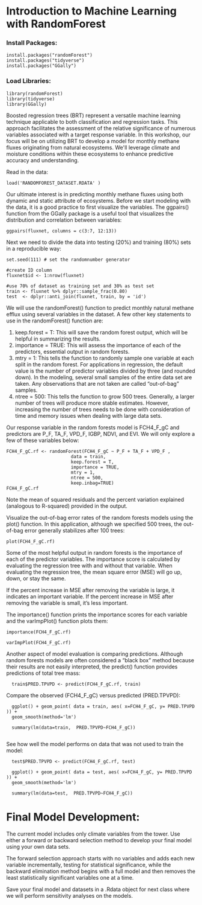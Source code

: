 # Introduction to Machine Learning with RandomForest

### Install Packages:
```{r, include=T}
install.packages("randomForest")
install.packages("tidyverse")
install.packages("GGally")
```
### Load Libraries:
```{r, include=T}
library(randomForest)
library(tidyverse)
library(GGally)
```
Boosted regression trees (BRT) represent a versatile machine learning technique applicable to both classification and regression tasks. This approach facilitates the assessment of the relative significance of numerous variables associated with a target response variable. In this workshop, our focus will be on utilizing BRT to develop a model for monthly methane fluxes originating from natural ecosystems. We'll leverage climate and moisture conditions within these ecosystems to enhance predictive accuracy and understanding.

Read in the data:
```{r, include=T}
load('RANDOMFOREST_DATASET.RDATA' )

```

Our ultimate interest is in predicting monthly methane fluxes using both dynamic and static attribute of ecosystems. Before we start modeling with the data, it is a good practice to first visualize the variables. The ggpairs() function from the GGally package is a useful tool that visualizes the distribution and correlation between variables:

```{r, include=T}
ggpairs(fluxnet, columns = c(3:7, 12:13))
```
Next we need to divide the data into testing (20%) and training (80%) sets in a reproducible way:
```{r, include=T}
set.seed(111) # set the randomnumber generator

#create ID column
fluxnet$id <- 1:nrow(fluxnet)

#use 70% of dataset as training set and 30% as test set 
train <- fluxnet %>% dplyr::sample_frac(0.80)
test  <- dplyr::anti_join(fluxnet, train, by = 'id')
```
We will use the randomForest() function to predict monthly natural methane efflux using several variables in the dataset. A few other key statements to use in the randomForest() function are:

1. keep.forest = T: This will save the random forest output, which will be helpful in summarizing the results.
2. importance = TRUE: This will assess the importance of each of the predictors, essential output in random forests.
3. mtry = 1: This tells the function to randomly sample one variable at each split in the random forest. For applications in regression, the default value is the number of predictor variables divided by three (and rounded down). In the modeling, several small samples of the entire data set are taken. Any observations that are not taken are called “out-of-bag” samples.
4. ntree = 500: This tells the function to grow 500 trees. Generally, a larger number of trees will produce more stable estimates. However, increasing the number of trees needs to be done with consideration of time and memory issues when dealing with large data sets.

Our response variable in the random forests model is FCH4_F_gC and predictors are P_F, TA_F, VPD_F, IGBP, NDVI, and EVI. We will only explore a few of these variables below:

```{r, include=T}
FCH4_F_gC.rf <- randomForest(FCH4_F_gC ~ P_F + TA_F + VPD_F ,
                        data = train,
                        keep.forest = T,
                        importance = TRUE, 
                        mtry = 1,
                        ntree = 500,
                        keep.inbag=TRUE)
FCH4_F_gC.rf
```
Note the mean of squared residuals and the percent variation explained (analogous to R-squared) provided in the output.

Visualize the out-of-bag error rates of the random forests models using the plot() function. In this application, although we specified 500 trees, the out-of-bag error generally stabilizes after 100 trees:

```{r, include=T}
plot(FCH4_F_gC.rf)
```

Some of the most helpful output in random forests is the importance of each of the predictor variables. The importance score is calculated by evaluating the regression tree with and without that variable. When evaluating the regression tree, the mean square error (MSE) will go up, down, or stay the same.

If the percent increase in MSE after removing the variable is large, it indicates an important variable. If the percent increase in MSE after removing the variable is small, it’s less important.

The importance() function prints the importance scores for each variable and the varImpPlot() function plots them:
```{r, include=T}
importance(FCH4_F_gC.rf)

varImpPlot(FCH4_F_gC.rf)
```
Another aspect of model evaluation is comparing predictions. Although random forests models are often considered a “black box” method because their results are not easily interpreted, the predict() function provides predictions of total tree mass:

```{r, include=T}
  train$PRED.TPVPD <- predict(FCH4_F_gC.rf, train)
```
Compare the observed (FCH4_F_gC) versus predicted (PRED.TPVPD):

```{r, include=T}
  ggplot() + geom_point( data = train, aes( x=FCH4_F_gC, y= PRED.TPVPD )) +
  geom_smooth(method='lm')
  
  summary(lm(data=train,  PRED.TPVPD~FCH4_F_gC))
  
```
See how well the model performs on data that was not used to train the model:

```{r, include=T}
  test$PRED.TPVPD <- predict(FCH4_F_gC.rf, test)
  
  ggplot() + geom_point( data = test, aes( x=FCH4_F_gC, y= PRED.TPVPD )) +
  geom_smooth(method='lm')
  
  summary(lm(data=test,  PRED.TPVPD~FCH4_F_gC))
```
# Final Model Development:
The current model includes only climate variables from the tower. Use either a forward or backward selection method to develop your final model using your own data sets.

The forward selection approach starts with no variables and adds each new variable incrementally, testing for statistical significance, while the backward elimination method begins with a full model and then removes the least statistically significant variables one at a time.

Save your final model and datasets in a .Rdata object for next class where we will perform sensitivity analyses on the models. 
